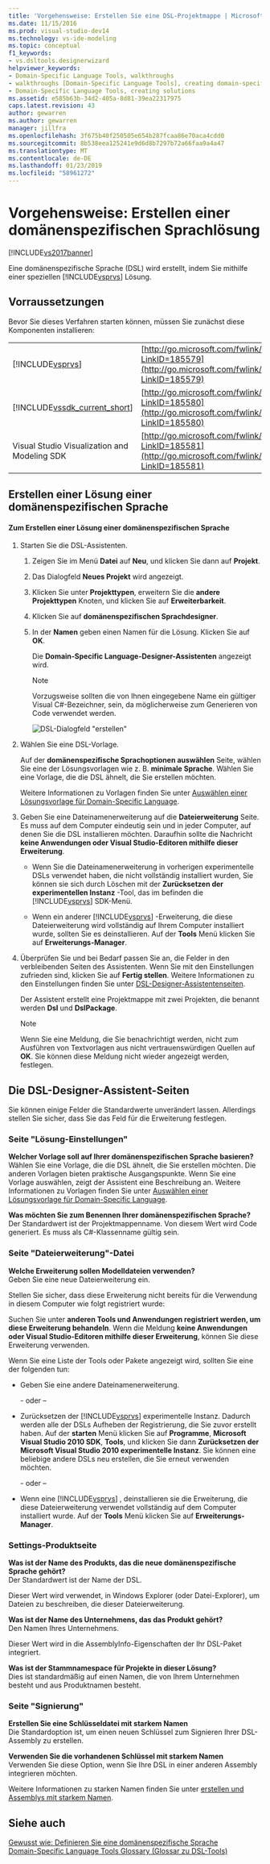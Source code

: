 ```yaml
---
title: 'Vorgehensweise: Erstellen Sie eine DSL-Projektmappe | Microsoft-Dokumentation'
ms.date: 11/15/2016
ms.prod: visual-studio-dev14
ms.technology: vs-ide-modeling
ms.topic: conceptual
f1_keywords:
- vs.dsltools.designerwizard
helpviewer_keywords:
- Domain-Specific Language Tools, walkthroughs
- walkthroughs [Domain-Specific Language Tools], creating domain-specific language
- Domain-Specific Language Tools, creating solutions
ms.assetid: e585b63b-34d2-405a-8d81-39ea22317975
caps.latest.revision: 43
author: gewarren
ms.author: gewarren
manager: jillfra
ms.openlocfilehash: 3f675b40f250505e654b287fcaa86e70aca4cdd0
ms.sourcegitcommit: 8b538eea125241e9d6d8b7297b72a66faa9a4a47
ms.translationtype: MT
ms.contentlocale: de-DE
ms.lasthandoff: 01/23/2019
ms.locfileid: "58961272"
---
```

# <a name="how-to-create-a-domain-specific-language-solution"></a>Vorgehensweise: Erstellen einer domänenspezifischen Sprachlösung
[!INCLUDE[vs2017banner](../includes/vs2017banner.md)]

Eine domänenspezifische Sprache (DSL) wird erstellt, indem Sie mithilfe einer speziellen [!INCLUDE[vsprvs](../includes/vsprvs-md.md)] Lösung.  
  
## <a name="prerequisites"></a>Vorraussetzungen  
 Bevor Sie dieses Verfahren starten können, müssen Sie zunächst diese Komponenten installieren:  
  
|||  
|-|-|  
|[!INCLUDE[vsprvs](../includes/vsprvs-md.md)]|[http://go.microsoft.com/fwlink/?LinkID=185579](http://go.microsoft.com/fwlink/?LinkID=185579)|  
|[!INCLUDE[vssdk_current_short](../includes/vssdk-current-short-md.md)]|[http://go.microsoft.com/fwlink/?LinkID=185580](http://go.microsoft.com/fwlink/?LinkID=185580)|  
|Visual Studio Visualization and Modeling SDK|[http://go.microsoft.com/fwlink/?LinkID=185581](http://go.microsoft.com/fwlink/?LinkID=185581)|  
  
## <a name="creating-a-domain-specific-language-solution"></a>Erstellen einer Lösung einer domänenspezifischen Sprache  
  
#### <a name="to-create-a-domain-specific-language-solution"></a>Zum Erstellen einer Lösung einer domänenspezifischen Sprache  
  
1. Starten Sie die DSL-Assistenten.  
  
   1. Zeigen Sie im Menü **Datei** auf **Neu**, und klicken Sie dann auf **Projekt**.  
  
   2. Das Dialogfeld **Neues Projekt** wird angezeigt.  
  
   3. Klicken Sie unter **Projekttypen**, erweitern Sie die **andere Projekttypen** Knoten, und klicken Sie auf **Erweiterbarkeit**.  
  
   4. Klicken Sie auf **domänenspezifischen Sprachdesigner**.  
  
   5. In der **Namen** geben einen Namen für die Lösung. Klicken Sie auf **OK**.  
  
       Die **Domain-Specific Language-Designer-Assistenten** angezeigt wird.  
  
      > [!NOTE]
      >  Vorzugsweise sollten die von Ihnen eingegebene Name ein gültiger Visual C#-Bezeichner, sein, da möglicherweise zum Generieren von Code verwendet werden.  
  
      ![DSL-Dialogfeld "erstellen"](../modeling/media/create-dsldialog.png "Create_DSLDialog")  
  
2. Wählen Sie eine DSL-Vorlage.  
  
    Auf der **domänenspezifische Sprachoptionen auswählen** Seite, wählen Sie eine der Lösungsvorlagen wie z. B. **minimale Sprache**. Wählen Sie eine Vorlage, die die DSL ähnelt, die Sie erstellen möchten.  
  
    Weitere Informationen zu Vorlagen finden Sie unter [Auswählen einer Lösungsvorlage für Domain-Specific Language](../modeling/choosing-a-domain-specific-language-solution-template.md).  
  
3. Geben Sie eine Dateinamenerweiterung auf die **Dateierweiterung** Seite. Es muss auf dem Computer eindeutig sein und in jeder Computer, auf denen Sie die DSL installieren möchten. Daraufhin sollte die Nachricht **keine Anwendungen oder Visual Studio-Editoren mithilfe dieser Erweiterung**.  
  
   -   Wenn Sie die Dateinamenerweiterung in vorherigen experimentelle DSLs verwendet haben, die nicht vollständig installiert wurden, Sie können sie sich durch Löschen mit der **Zurücksetzen der experimentellen Instanz** -Tool, das im befinden die [!INCLUDE[vsprvs](../includes/vsprvs-md.md)] SDK-Menü.  
  
   -   Wenn ein anderer [!INCLUDE[vsprvs](../includes/vsprvs-md.md)] -Erweiterung, die diese Dateierweiterung wird vollständig auf Ihrem Computer installiert wurde, sollten Sie es deinstallieren. Auf der **Tools** Menü klicken Sie auf **Erweiterungs-Manager**.  
  
4. Überprüfen Sie und bei Bedarf passen Sie an, die Felder in den verbleibenden Seiten des Assistenten. Wenn Sie mit den Einstellungen zufrieden sind, klicken Sie auf **Fertig stellen**. Weitere Informationen zu den Einstellungen finden Sie unter [DSL-Designer-Assistentenseiten](#settings).  
  
    Der Assistent erstellt eine Projektmappe mit zwei Projekten, die benannt werden **Dsl** und **DslPackage**.  
  
   > [!NOTE]
   >  Wenn Sie eine Meldung, die Sie benachrichtigt werden, nicht zum Ausführen von Textvorlagen aus nicht vertrauenswürdigen Quellen auf **OK**. Sie können diese Meldung nicht wieder angezeigt werden, festlegen.  
  
##  <a name="settings"></a> Die DSL-Designer-Assistent-Seiten  
 Sie können einige Felder die Standardwerte unverändert lassen. Allerdings stellen Sie sicher, dass Sie das Feld für die Erweiterung festlegen.  
  
### <a name="solution-settings-page"></a>Seite "Lösung-Einstellungen"  
 **Welcher Vorlage soll auf Ihrer domänenspezifischen Sprache basieren?**  
 Wählen Sie eine Vorlage, die die DSL ähnelt, die Sie erstellen möchten. Die anderen Vorlagen bieten praktische Ausgangspunkte. Wenn Sie eine Vorlage auswählen, zeigt der Assistent eine Beschreibung an. Weitere Informationen zu Vorlagen finden Sie unter [Auswählen einer Lösungsvorlage für Domain-Specific Language](../modeling/choosing-a-domain-specific-language-solution-template.md).  
  
 **Was möchten Sie zum Benennen Ihrer domänenspezifischen Sprache?**  
 Der Standardwert ist der Projektmappenname. Von diesem Wert wird Code generiert. Es muss als C#-Klassenname gültig sein.  
  
### <a name="file-extension-page"></a>Seite "Dateierweiterung"-Datei  
 **Welche Erweiterung sollen Modelldateien verwenden?**  
 Geben Sie eine neue Dateierweiterung ein.  
  
 Stellen Sie sicher, dass diese Erweiterung nicht bereits für die Verwendung in diesem Computer wie folgt registriert wurde:  
  
 Suchen Sie unter **anderen Tools und Anwendungen registriert werden, um diese Erweiterung behandeln**. Wenn die Meldung **keine Anwendungen oder Visual Studio-Editoren mithilfe dieser Erweiterung**, können Sie diese Erweiterung verwenden.  
  
 Wenn Sie eine Liste der Tools oder Pakete angezeigt wird, sollten Sie eine der folgenden tun:  
  
-   Geben Sie eine andere Dateinamenerweiterung.  
  
     \- oder –  
  
-   Zurücksetzen der [!INCLUDE[vsprvs](../includes/vsprvs-md.md)] experimentelle Instanz. Dadurch werden alle der DSLs Aufheben der Registrierung, die Sie zuvor erstellt haben. Auf der **starten** Menü klicken Sie auf **Programme**, **Microsoft Visual Studio 2010 SDK**, **Tools**, und klicken Sie dann **Zurücksetzen der Microsoft Visual Studio 2010 experimentelle Instanz**. Sie können eine beliebige andere DSLs neu erstellen, die Sie erneut verwenden möchten.  
  
     \- oder –  
  
-   Wenn eine [!INCLUDE[vsprvs](../includes/vsprvs-md.md)] , deinstallieren sie die Erweiterung, die diese Dateierweiterung verwendet vollständig auf dem Computer installiert wurde. Auf der **Tools** Menü klicken Sie auf **Erweiterungs-Manager**.  
  
### <a name="product-settings-page"></a>Settings-Produktseite  
 **Was ist der Name des Produkts, das die neue domänenspezifische Sprache gehört?**  
 Der Standardwert ist der Name der DSL.  
  
 Dieser Wert wird verwendet, in Windows Explorer (oder Datei-Explorer), um Dateien zu beschreiben, die dieser Dateierweiterung.  
  
 **Was ist der Name des Unternehmens, das das Produkt gehört?**  
 Den Namen Ihres Unternehmens.  
  
 Dieser Wert wird in die AssemblyInfo-Eigenschaften der Ihr DSL-Paket integriert.  
  
 **Was ist der Stammnamespace für Projekte in dieser Lösung?**  
 Dies ist standardmäßig auf einen Namen, die von Ihrem Unternehmen besteht und aus Produktnamen besteht.  
  
### <a name="signing-page"></a>Seite "Signierung"  
 **Erstellen Sie eine Schlüsseldatei mit starkem Namen**  
 Die Standardoption ist, um einen neuen Schlüssel zum Signieren Ihrer DSL-Assembly zu erstellen.  
  
 **Verwenden Sie die vorhandenen Schlüssel mit starkem Namen**  
 Verwenden Sie diese Option, wenn Sie Ihre DSL in einer anderen Assembly integrieren möchten.  
  
 Weitere Informationen zu starken Namen finden Sie unter [erstellen und Assemblys mit starkem Namen](http://go.microsoft.com/fwlink/?LinkId=186073).  
  
## <a name="see-also"></a>Siehe auch  
 [Gewusst wie: Definieren Sie eine domänenspezifische Sprache](../modeling/how-to-define-a-domain-specific-language.md)   
 [Domain-Specific Language Tools Glossary (Glossar zu DSL-Tools)](http://msdn.microsoft.com/ca5e84cb-a315-465c-be24-76aa3df276aa)
